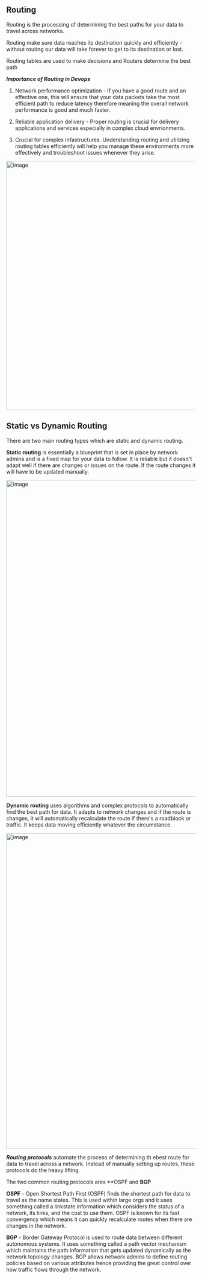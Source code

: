 Routing 
---

Routing is the processing of determining the best paths for your data to travel across networks. 

Routing make sure data reaches its destination quickly and efficiently - without routing our data will take forever to get to its destination or lost. 

Routing tables are used to make decisions and Routers determine the best path 

***Importance of Routing in Devops*** 

1. Network performance optimization - If you have a good route and an effective one, this will ensure that your data packets take the most efficient path to reduce latency therefore meaning the overall network performance
   is good and much faster.
   
2. Reliable application delivery - Proper routing is crucial for delivery applications and services especially in complex cloud envrionments.
   
3. Crucial for complex infastructures. Understanding routing and utilizing routing tables efficiently will help you manage these environments more effectively and troubleshoot issues whenever they arise.

<img width="1791" height="660" alt="image" src="https://github.com/user-attachments/assets/25f985b1-c665-4183-88ef-c898f8e3629e" />


Static vs Dynamic Routing 
---

There are two main routing types which are static and dynamic routing.

**Static routing** is essentially a blueprint that is set in place by network admins and is a fixed map for your data to follow. It is reliable but it doesn't adapt well if there are changes or issues on the route. 
If the route changes it will have to be updated manually.

<img width="1790" height="839" alt="image" src="https://github.com/user-attachments/assets/fc745711-8df2-4e9b-b293-55d2aa6f90f0" />

**Dynamic routing** uses algorithms and complex protocols to automatically find the best path for data. It adapts to network changes and if the route is changes, it will automatically recalculate the route if there's a 
roadblock or traffic. It keeps data moving efficiently whatever the circumstance.


<img width="1785" height="836" alt="image" src="https://github.com/user-attachments/assets/dd49d1b0-198f-4b37-9227-63f303aef189" />


***Routing protocols*** automate the process of determining th ebest route for data to travel across a network. Instead of manually setting up routes, these protocols do the heavy lifting. 

The two common routing protocols ares **OSPF and **BGP**

**OSPF** - Open Shortest Path First (OSPF) finds the shortest path for data to travel as the name states. This is used within large orgs and it uses something called a linkstate information which considers the
status of a network, its links, and the cost to use them. OSPF is known for its fast convergency which means it can quickly recalculate routes when there are changes in the network.

**BGP** - Border Gateway Protocol is used to route data between different autonomous systems. It uses something called a path vector mechanism which maintains the path information that gets updated dynamically 
as the network topology changes. BGP allows network admins to define routing policies based on various attributes hence providing the great control over how traffic flows through the network.
